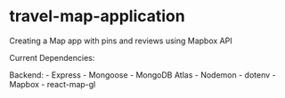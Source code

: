 # travel-map-application

Creating a Map app with pins and reviews using Mapbox API

Current Dependencies:

Backend:
    - Express
    - Mongoose
    - MongoDB Atlas
    - Nodemon
    - dotenv
    - Mapbox
    - react-map-gl
